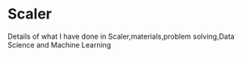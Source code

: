 # Scaler
Details of what I have done in Scaler,materials,problem solving,Data Science and Machine Learning
